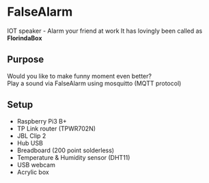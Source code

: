 # FalseAlarm
IOT speaker - Alarm your friend at work
It has lovingly been called as **FlorindaBox**

## Purpose
Would you like to make funny moment even better?\
Play a sound via FalseAlarm using mosquitto (MQTT protocol)

## Setup
- Raspberry Pi3 B+
- TP Link router (TPWR702N)
- JBL Clip 2
- Hub USB
- Breadboard (200 point solderless)
- Temperature & Humidity sensor (DHT11)
- USB webcam
- Acrylic box